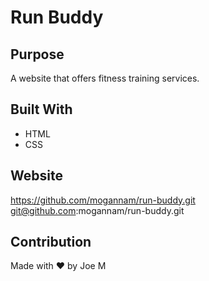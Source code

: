 # Run Buddy

## Purpose
A website that offers fitness training services.

## Built With
* HTML
* CSS

## Website
https://github.com/mogannam/run-buddy.git
git@github.com:mogannam/run-buddy.git

## Contribution
Made with ❤️ by Joe M